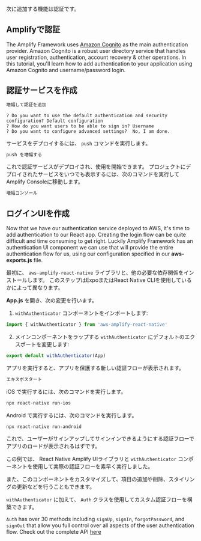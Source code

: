次に追加する機能は認証です。

## Amplifyで認証

The Amplify Framework uses [Amazon Cognito](https://aws.amazon.com/cognito/) as the main authentication provider. Amazon Cognito is a robust user directory service that handles user registration, authentication, account recovery & other operations. In this tutorial, you'll learn how to add authentication to your application using Amazon Cognito and username/password login.

## 認証サービスを作成

```bash
増幅して認証を追加
```

```console
? Do you want to use the default authentication and security configuration? Default configuration
? How do you want users to be able to sign in? Username
? Do you want to configure advanced settings?  No, I am done.
```

サービスをデプロイするには、 `push` コマンドを実行します。

```bash
push を増幅する
```

これで認証サービスがデプロイされ、使用を開始できます。 プロジェクトにデプロイされたサービスをいつでも表示するには、次のコマンドを実行してAmplify Consoleに移動します。

```bash
増幅コンソール
```

## ログインUIを作成

Now that we have our authentication service deployed to AWS, it's time to add authentication to our React app. Creating the login flow can be quite difficult and time consuming to get right. Luckily Amplify Framework has an authentication UI component we can use that will provide the entire authentication flow for us, using our configuration specified in our __aws-exports.js__ file.

最初に、 `aws-amplify-react-native` ライブラリと、他の必要な依存関係をインストールします。 このステップはExpoまたはReact Native CLIを使用しているかによって異なります。

<inline-fragment src="~/start/getting-started/fragments/reactnative/getting-started-steps-ui.md"></inline-fragment>

__App.js__ を開き、次の変更を行います。

1. `withAuthenticator` コンポーネントをインポートします:

```javascript
import { withAuthenticator } from 'aws-amplify-react-native'
```

2. メインコンポーネントをラップする `withAuthenticator` にデフォルトのエクスポートを変更します:

```javascript
export default withAuthenticator(App)
```

アプリを実行すると、アプリを保護する新しい認証フローが表示されます。

<amplify-block-switcher> <amplify-block name="Expo">

```bash
エキスポスタート
```

</amplify-block> <amplify-block name="React Native CLI">

iOS で実行するには、次のコマンドを実行します。
```bash
npx react-native run-ios
```

Android で実行するには、次のコマンドを実行します。
```bash
npx react-native run-android
```

</amplify-block> </amplify-block-switcher>

これで、ユーザーがサインアップしてサインインできるようにする認証フローでアプリのロードが表示されるはずです。

この例では、 React Native Amplify UIライブラリと `withAuthenticator` コンポーネントを使用して実際の認証フローを素早く実行しました。

また、このコンポーネントをカスタマイズして、項目の追加や削除、スタイリングの更新などを行うこともできます。

`withAuthenticator` に加えて、 `Auth` クラスを使用してカスタム認証フローを構築できます。

`Auth` has over 30 methods including `signUp`, `signIn`, `forgotPassword`, and `signOut` that allow you full control over all aspects of the user authentication flow. Check out the complete API [here](https://aws-amplify.github.io/amplify-js/api/classes/authclass.html)

